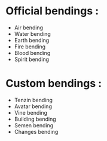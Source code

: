 Official bendings :
===================

* Air bending
* Water bending
* Earth bending
* Fire bending
* Blood bending
* Spirit bending

Custom bendings :
====================

* Tenzin bending
* Avatar bending
* Vine bending
* Building bending
* Semen bending
* Changes bending
